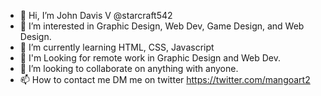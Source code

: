 - 👋 Hi, I’m John Davis V @starcraft542
- 👀 I’m interested in Graphic Design, Web Dev, Game Design, and Web Design.
- 🌱 I’m currently learning HTML, CSS, Javascript
- 👀 I'm Looking for remote work in Graphic Design and Web Dev.
- 💞️ I’m looking to collaborate on anything with anyone.
- 📫 How to contact me DM me on twitter https://twitter.com/mangoart2

<!---
starcraft542/starcraft542 is a ✨ special ✨ repository because its `README.md` (this file) appears on your GitHub profile.
You can click the Preview link to take a look at your changes.
--->
